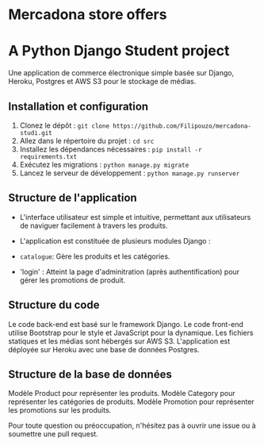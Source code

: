 # Mercadona store offers
# A Python Django Student project 


Une application de commerce électronique simple basée sur Django, Heroku, Postgres et AWS S3 pour le stockage de médias.

## Installation et configuration

1. Clonez le dépôt : `git clone https://github.com/Filipouzo/mercadona-studi.git`
2. Allez dans le répertoire du projet : `cd src`
3. Installez les dépendances nécessaires : `pip install -r requirements.txt`
4. Exécutez les migrations : `python manage.py migrate`
5. Lancez le serveur de développement : `python manage.py runserver`

## Structure de l'application

- L'interface utilisateur est simple et intuitive, permettant aux utilisateurs de naviguer facilement à travers les produits.
- L'application est constituée de plusieurs modules Django :

- `catalogue`: Gère les produits et les catégories.
- 'login' : Atteint la page d'adminitration (après authentification) pour gérer les promotions de produit.


## Structure du code
Le code back-end est basé sur le framework Django.
Le code front-end utilise Bootstrap pour le style et JavaScript pour la dynamique.
Les fichiers statiques et les médias sont hébergés sur AWS S3.
L'application est déployée sur Heroku avec une base de données Postgres.

## Structure de la base de données
Modèle Product pour représenter les produits.
Modèle Category pour représenter les catégories de produits.
Modèle Promotion pour représenter les promotions sur les produits.

Pour toute question ou préoccupation, n'hésitez pas à ouvrir une issue ou à soumettre une pull request.